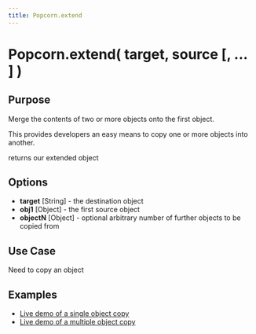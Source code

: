 ```yaml
---
title: Popcorn.extend
---
```

# Popcorn.extend( target, source [, ... ] ) #

## Purpose ##

Merge the contents of two or more objects onto the first object.

This provides developers an easy means to copy one or more objects into another.

returns our extended object

## Options ##

* **target** \[String\] - the destination object
* **obj1** \[Object\] - the first source object
* **objectN** \[Object\] - optional arbitrary number of further objects to be copied from

## Use Case ##

Need to copy an object

## Examples ##

* [Live demo of a single object copy](http://jsfiddle.net/popcornjs/fqYhq/)
* [Live demo of a multiple object copy](http://jsfiddle.net/popcornjs/DWmJs/)
